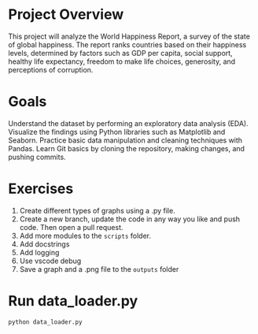 
# Project Overview
This project will analyze the World Happiness Report, a survey of the state of global happiness. The report ranks countries based on their happiness levels, determined by factors such as GDP per capita, social support, healthy life expectancy, freedom to make life choices, generosity, and perceptions of corruption.

# Goals
Understand the dataset by performing an exploratory data analysis (EDA).
Visualize the findings using Python libraries such as Matplotlib and Seaborn.
Practice basic data manipulation and cleaning techniques with Pandas.
Learn Git basics by cloning the repository, making changes, and pushing commits.

# Exercises
1. Create different types of graphs using a .py file.
2. Create a new branch, update the code in any way you like and push code. Then open a pull request. 
3. Add more modules to the `scripts` folder.
4. Add docstrings
5. Add logging
6. Use vscode debug
7. Save a graph and a .png file to the `outputs` folder


# Run data_loader.py

    python data_loader.py